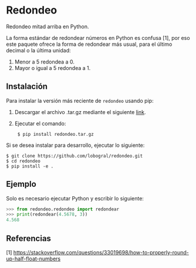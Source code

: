 # Redondeo
Redondeo mitad arriba en Python.

La forma estándar de redondear números en Python es confusa [1], por eso este paquete ofrece la forma de 
redondear más usual, para el último decimal o la última unidad:

1. Menor a 5 redondea a 0.
2. Mayor o igual a 5 redondea a 1.

## Instalación

Para instalar la versión más reciente de ``redondeo`` usando pip:

1. Descargar el archivo .tar.gz mediante el siguiente [link](https://github.com/lobogral/redondeo/releases/latest/download/redondeo.tar.gz).

2. Ejecutar el comando:

        $ pip install redondeo.tar.gz

Si se desea instalar para desarrollo, ejecutar lo siguiente:

    $ git clone https://github.com/lobogral/redondeo.git
    $ cd redondeo
    $ pip install -e .
    
## Ejemplo

Solo es necesario ejecutar Python y escribir lo siguiente:

``` python
>>> from redondeo.redondeo import redondear
>>> print(redondear(4.5678, 3))
4.568
```

## Referencias

[1] https://stackoverflow.com/questions/33019698/how-to-properly-round-up-half-float-numbers
